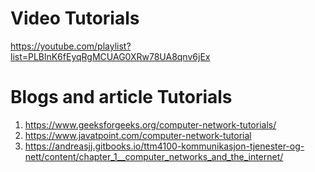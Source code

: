# Video Tutorials

https://youtube.com/playlist?list=PLBlnK6fEyqRgMCUAG0XRw78UA8qnv6jEx

# Blogs and article Tutorials

1. https://www.geeksforgeeks.org/computer-network-tutorials/
2. https://www.javatpoint.com/computer-network-tutorial
3. https://andreasjj.gitbooks.io/ttm4100-kommunikasjon-tjenester-og-nett/content/chapter_1__computer_networks_and_the_internet/

